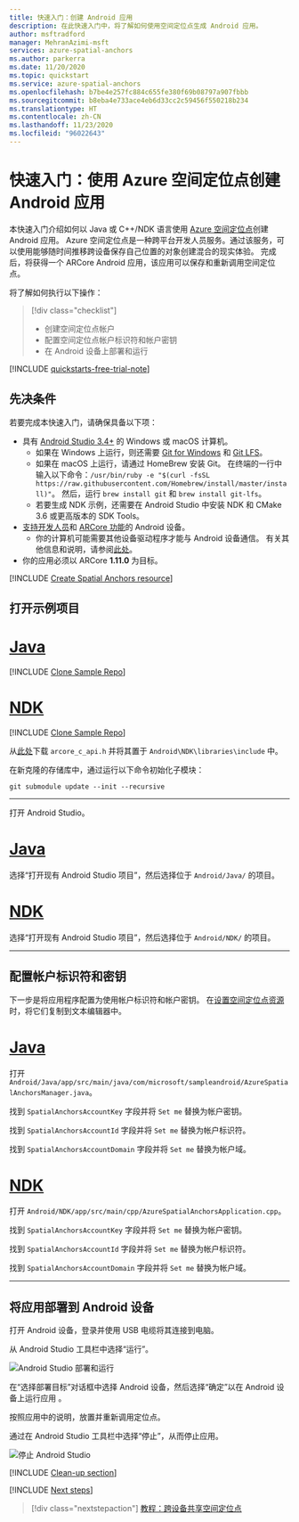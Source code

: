 ```yaml
---
title: 快速入门：创建 Android 应用
description: 在此快速入门中，将了解如何使用空间定位点生成 Android 应用。
author: msftradford
manager: MehranAzimi-msft
services: azure-spatial-anchors
ms.author: parkerra
ms.date: 11/20/2020
ms.topic: quickstart
ms.service: azure-spatial-anchors
ms.openlocfilehash: b7be4e257fc884c655fe380f69b08797a907fbbb
ms.sourcegitcommit: b8eba4e733ace4eb6d33cc2c59456f550218b234
ms.translationtype: HT
ms.contentlocale: zh-CN
ms.lasthandoff: 11/23/2020
ms.locfileid: "96022643"
---
```

# <a name="quickstart-create-an-android-app-with-azure-spatial-anchors"></a>快速入门：使用 Azure 空间定位点创建 Android 应用

本快速入门介绍如何以 Java 或 C++/NDK 语言使用 [Azure 空间定位点](../overview.md)创建 Android 应用。 Azure 空间定位点是一种跨平台开发人员服务。通过该服务，可以使用能够随时间推移跨设备保存自己位置的对象创建混合的现实体验。 完成后，将获得一个 ARCore Android 应用，该应用可以保存和重新调用空间定位点。

将了解如何执行以下操作：

> [!div class="checklist"]
> * 创建空间定位点帐户
> * 配置空间定位点帐户标识符和帐户密钥
> * 在 Android 设备上部署和运行

[!INCLUDE [quickstarts-free-trial-note](../../../includes/quickstarts-free-trial-note.md)]

## <a name="prerequisites"></a>先决条件

若要完成本快速入门，请确保具备以下项：

- 具有 <a href="https://developer.android.com/studio/" target="_blank">Android Studio 3.4+</a> 的 Windows 或 macOS 计算机。
  - 如果在 Windows 上运行，则还需要 <a href="https://git-scm.com/download/win" target="_blank">Git for Windows</a> 和 <a href="https://git-lfs.github.com/">Git LFS</a>。
  - 如果在 macOS 上运行，请通过 HomeBrew 安装 Git。 在终端的一行中输入以下命令：`/usr/bin/ruby -e "$(curl -fsSL https://raw.githubusercontent.com/Homebrew/install/master/install)"`。 然后，运行 `brew install git` 和 `brew install git-lfs`。
  - 若要生成 NDK 示例，还需要在 Android Studio 中安装 NDK 和 CMake 3.6 或更高版本的 SDK Tools。
- <a href="https://developer.android.com/studio/debug/dev-options" target="_blank">支持开发人员</a>和 <a href="https://developers.google.com/ar/discover/supported-devices" target="_blank">ARCore 功能</a>的 Android 设备。
  - 你的计算机可能需要其他设备驱动程序才能与 Android 设备通信。 有关其他信息和说明，请参阅[此处](https://developer.android.com/studio/run/device.html)。
- 你的应用必须以 ARCore **1.11.0** 为目标。

[!INCLUDE [Create Spatial Anchors resource](../../../includes/spatial-anchors-get-started-create-resource.md)]

## <a name="open-the-sample-project"></a>打开示例项目

# <a name="java"></a>[Java](#tab/openproject-java)

[!INCLUDE [Clone Sample Repo](../../../includes/spatial-anchors-clone-sample-repository.md)]

# <a name="ndk"></a>[NDK](#tab/openproject-ndk)

[!INCLUDE [Clone Sample Repo](../../../includes/spatial-anchors-clone-sample-repository.md)]

从[此处](https://raw.githubusercontent.com/google-ar/arcore-android-sdk/v1.11.0/libraries/include/arcore_c_api.h)下载 `arcore_c_api.h` 并将其置于 `Android\NDK\libraries\include` 中。

在新克隆的存储库中，通过运行以下命令初始化子模块：

```console
git submodule update --init --recursive
```

---

打开 Android Studio。

# <a name="java"></a>[Java](#tab/openproject-java)

选择“打开现有 Android Studio 项目”，然后选择位于 `Android/Java/` 的项目。

# <a name="ndk"></a>[NDK](#tab/openproject-ndk)

选择“打开现有 Android Studio 项目”，然后选择位于 `Android/NDK/` 的项目。

---

## <a name="configure-account-identifier-and-key"></a>配置帐户标识符和密钥

下一步是将应用程序配置为使用帐户标识符和帐户密钥。 在[设置空间定位点资源](#create-a-spatial-anchors-resource)时，将它们复制到文本编辑器中。

# <a name="java"></a>[Java](#tab/openproject-java)

打开 `Android/Java/app/src/main/java/com/microsoft/sampleandroid/AzureSpatialAnchorsManager.java`。

找到 `SpatialAnchorsAccountKey` 字段并将 `Set me` 替换为帐户密钥。

找到 `SpatialAnchorsAccountId` 字段并将 `Set me` 替换为帐户标识符。

找到 `SpatialAnchorsAccountDomain` 字段并将 `Set me` 替换为帐户域。

# <a name="ndk"></a>[NDK](#tab/openproject-ndk)

打开 `Android/NDK/app/src/main/cpp/AzureSpatialAnchorsApplication.cpp`。

找到 `SpatialAnchorsAccountKey` 字段并将 `Set me` 替换为帐户密钥。

找到 `SpatialAnchorsAccountId` 字段并将 `Set me` 替换为帐户标识符。

找到 `SpatialAnchorsAccountDomain` 字段并将 `Set me` 替换为帐户域。

---

## <a name="deploy-the-app-to-your-android-device"></a>将应用部署到 Android 设备

打开 Android 设备，登录并使用 USB 电缆将其连接到电脑。

从 Android Studio 工具栏中选择“运行”。

![Android Studio 部署和运行](./media/get-started-android/android-studio-deploy-run.png)

在“选择部署目标”对话框中选择 Android 设备，然后选择“确定”以在 Android 设备上运行应用 。

按照应用中的说明，放置并重新调用定位点。

通过在 Android Studio 工具栏中选择“停止”，从而停止应用。

![停止 Android Studio](./media/get-started-android/android-studio-stop.png)

[!INCLUDE [Clean-up section](../../../includes/clean-up-section-portal.md)]

[!INCLUDE [Next steps](../../../includes/spatial-anchors-quickstarts-nextsteps.md)]

> [!div class="nextstepaction"]
> [教程：跨设备共享空间定位点](../tutorials/tutorial-share-anchors-across-devices.md)
